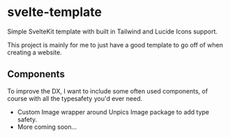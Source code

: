 # svelte-template

Simple SvelteKit template with built in Tailwind and Lucide Icons support.

This project is mainly for me to just have a good template to go off of when creating a website.

## Components

To improve the DX, I want to include some often used components, of course with all the typesafety you'd ever need.

* Custom Image wrapper around Unpics Image package to add type safety.
* More coming soon...
